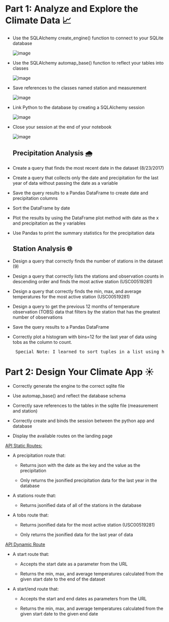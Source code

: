 # Part 1: Analyze and Explore the Climate Data 📈 #

- Use the SQLAlchemy create_engine() function to connect to your SQLite database

  ![image](https://github.com/CourtneyCole123/sqlalchemy-challenge/assets/162069113/7b374d0a-480d-42cb-99d4-bdc9a8f59fd0)

- Use the SQLAlchemy automap_base() function to reflect your tables into classes

  ![image](https://github.com/CourtneyCole123/sqlalchemy-challenge/assets/162069113/d44bb70f-ea31-4839-94cc-c23e2945912d)

- Save references to the classes named station and measurement

  ![image](https://github.com/CourtneyCole123/sqlalchemy-challenge/assets/162069113/8f5540fd-708d-405b-a4c6-8ce92768deae)

- Link Python to the database by creating a SQLAlchemy session

  ![image](https://github.com/CourtneyCole123/sqlalchemy-challenge/assets/162069113/970be9b4-871e-4882-ad21-8b3b1c16f3e5)

- Close your session at the end of your notebook

  ![image](https://github.com/CourtneyCole123/sqlalchemy-challenge/assets/162069113/9cce117f-78e4-4cd1-8ac3-a1d78df85696)

  ## Precipitation Analysis 🌧️ ##

- Create a query that finds the most recent date in the dataset (8/23/2017)

- Create a query that collects only the date and precipitation for the last year of data without passing the date as a variable

- Save the query results to a Pandas DataFrame to create date and precipitation columns

- Sort the DataFrame by date

- Plot the results by using the DataFrame plot method with date as the x and precipitation as the y variables

- Use Pandas to print the summary statistics for the precipitation data

  ## Station Analysis 🌐 ##

- Design a query that correctly finds the number of stations in the dataset (9)

- Design a query that correctly lists the stations and observation counts in descending order and finds the most active station (USC00519281)

- Design a query that correctly finds the min, max, and average temperatures for the most active station (USC00519281)

- Design a query to get the previous 12 months of temperature observation (TOBS) data that filters by the station that has the greatest number of observations

- Save the query results to a Pandas DataFrame

- Correctly plot a histogram with bins=12 for the last year of data using tobs as the column to count.

  <pre> Special Note: I learned to sort tuples in a list using https://www.geeksforgeeks.org/sort-in-python/.</pre>

# Part 2: Design Your Climate App ☀️ #

- Correctly generate the engine to the correct sqlite file

- Use automap_base() and reflect the database schema

- Correctly save references to the tables in the sqlite file (measurement and station)

- Correctly create and binds the session between the python app and database

- Display the available routes on the landing page

<ins> API Static Routes: </ins> 

- A precipitation route that:

  - Returns json with the date as the key and the value as the precipitation

  - Only returns the jsonified precipitation data for the last year in the database

- A stations route that:

  - Returns jsonified data of all of the stations in the database

- A tobs route that:

  - Returns jsonified data for the most active station (USC00519281)

  - Only returns the jsonified data for the last year of data
    
<ins> API Dynamic Route </ins>

- A start route that:

  - Accepts the start date as a parameter from the URL

  - Returns the min, max, and average temperatures calculated from the given start date to the end of the dataset

- A start/end route that:

  - Accepts the start and end dates as parameters from the URL

  - Returns the min, max, and average temperatures calculated from the given start date to the given end date

